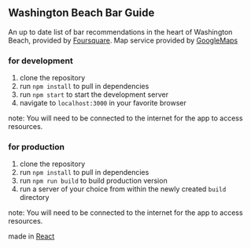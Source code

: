 ## Washington Beach Bar Guide

An up to date list of bar recommendations in the heart of Washington Beach,
provided by [Foursquare](www.foursquare.com). Map service provided by [GoogleMaps](www.google.com/maps)

### for development

1. clone the repository
2. run ```npm install``` to pull in dependencies
3. run ```npm start``` to start the development server
4. navigate to ```localhost:3000``` in your favorite browser

note: You will need to be connected to the internet for the app to access resources.

### for production

1. clone the repository
2. run ```npm install``` to pull in dependencies
3. run ```npm run build``` to build production version
4. run a server of your choice from within the newly created ```build``` directory

note: You will need to be connected to the internet for the app to access resources.

made in [React](www.reactjs.com)